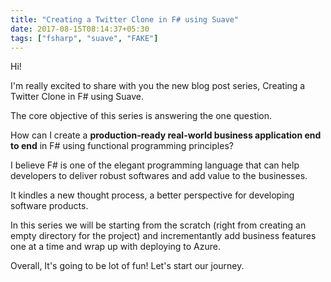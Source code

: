 ```yaml
---
title: "Creating a Twitter Clone in F# using Suave"
date: 2017-08-15T08:14:37+05:30
tags: ["fsharp", "suave", "FAKE"]
---
```


Hi!

I'm really excited to share with you the new blog post series, Creating a Twitter Clone in F# using Suave. 

The core objective of this series is answering the one question.

How can I create a **production-ready real-world business application end to end** in F# using functional programming principles?

I believe F# is one of the elegant programming language that can help developers to deliver robust softwares and add value to the businesses. 

It kindles a new thought process, a better perspective for developing software products. 

In this series we will be starting from the scratch (right from creating an empty directory for the project) and incrementantly add business features one at a time and wrap up with deploying to Azure. 

Overall, It's going to be lot of fun! Let's start our journey.